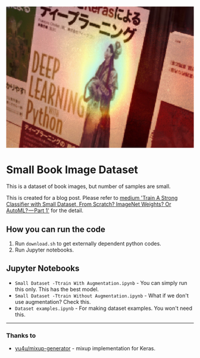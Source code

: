 ![title](title.jpg)

# Small Book Image Dataset

This is a dataset of book images, but number of samples are small.

This is created for a blog post. Please refer to [medium 'Train A Strong Classifier with Small Dataset, From Scratch? ImageNet Weights? Or AutoML? — Part 1'](https://medium.com/@nizumical/train-a-strong-classifier-with-small-dataset-from-scratch-imagenet-weights-or-automl-part-1-6b6d375fc680) for the detail.

## How you can run the code

1. Run `download.sh` to get externally dependent python codes.
2. Run Jupyter notebooks.

## Jupyter Notebooks

- `Small Dataset -Ttrain With Augmentation.ipynb` - You can simply run this only. This has the best model.
- `Small Dataset -Ttrain Without Augmentation.ipynb` - What if we don't use augmentation? Check this.
- `Dataset examples.ipynb` - For making dataset examples. You won't need this.

- - -

### Thanks to

- [yu4u/mixup-generator](https://github.com/yu4u/mixup-generator) - mixup implementation for Keras.

